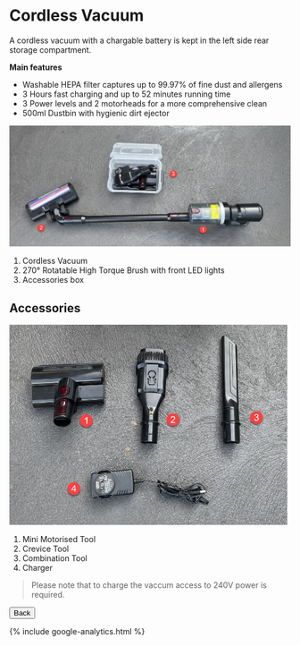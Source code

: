 <link href="../styles/custom.css" rel="stylesheet" />

# Cordless Vacuum
A cordless vacuum with a chargable battery is kept in the left side rear storage compartment.

**Main features**
- Washable HEPA filter captures up to 99.97% of fine dust and allergens
- 3 Hours fast charging and up to 52 minutes running time
- 3 Power levels and 2 motorheads for a more comprehensive clean
- 500ml Dustbin with hygienic dirt ejector

![cordless-vacuum](images/cordless-vacuum.jpg)

1. Cordless Vacuum
2. 270&#xb0; Rotatable High Torque Brush with front LED lights
3. Accessories box

## Accessories
![cordless-vacuum-accessories](images/cordless-vacuum-accessories.jpg)

1. Mini Motorised Tool
2. Crevice Tool
3. Combination Tool
4. Charger

> Please note that to charge the vaccum access to 240V power is required.

<a href="/#guides"><button class="nav-button"><i class="arrow arrow-left"></i> Back</button></a>

{% include google-analytics.html %}